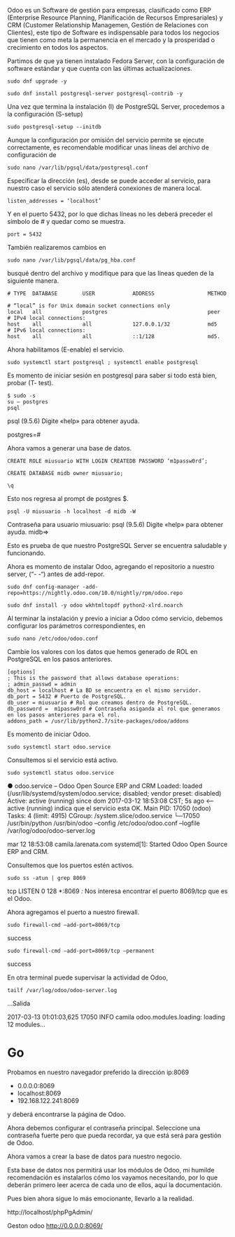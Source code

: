 
Odoo es un Software de gestión para empresas, clasificado como ERP (Enterprise Resource Planning, Planificación de Recursos Empresariales) y CRM (Customer Relationship Managemen, Gestión de Relaciones con Clientes), este tipo de Software es indispensable para todos los negocios que tienen como meta la permanencia en el mercado y la prosperidad o crecimiento en todos los aspectos.

Partimos de que ya tienen instalado Fedora Server, con la configuración de software estándar y que cuenta con las últimas actualizaciones.

```
sudo dnf upgrade -y
```

```
sudo dnf install postgresql-server postgresql-contrib -y
```

Una vez que termina la instalación (I) de PostgreSQL Server, procedemos a la configuración (S-setup)

```
sudo postgresql-setup --initdb
```

Aunque la configuración por omisión del servicio permite se ejecute correctamente, es recomendable modificar unas líneas del archivo de configuración de 

```
sudo nano /var/lib/pgsql/data/postgresql.conf
```


Especificar la dirección (es), desde se puede acceder al servicio, para nuestro caso el servicio sólo atenderá conexiones de manera local.

```
listen_addresses = ‘localhost’
```

Y en el puerto 5432, por lo que dichas líneas no les deberá preceder el símbolo de # y quedar como se muestra.

```
port = 5432
```

También realizaremos cambios en 

```
sudo nano /var/lib/pgsql/data/pg_hba.conf
```

busqué dentro del archivo y modifique para que las líneas queden de la siguiente manera.

```
# TYPE  DATABASE        USER            ADDRESS                 METHOD

# “local” is for Unix domain socket connections only
local   all             postgres                                peer
# IPv4 local connections:
host    all             all             127.0.0.1/32            md5
# IPv6 local connections:
host    all             all             ::1/128                 md5.
```

Ahora habilitamos (E-enable) el servicio.

```
sudo systemctl start postgresql ; systemctl enable postgresql
```

Es momento de iniciar sesión en postgresql para saber si todo está bien, probar (T- test).

```
$ sudo -s
su – postgres
psql
```

psql (9.5.6)
Digite «help» para obtener ayuda.

postgres=#

Ahora vamos a generar una base de datos.

```
CREATE ROLE miusuario WITH LOGIN CREATEDB PASSWORD ‘m1passw0rd’;

CREATE DATABASE midb owner miusuario;

\q

```


Esto nos regresa al prompt de postgres $.
```
psql -U miusuario -h localhost -d midb -W
```

Contraseña para usuario miusuario:
psql (9.5.6)
Digite «help» para obtener ayuda.
midb=>

Esto es prueba de que nuestro PostgreSQL Server se encuentra saludable y funcionando.

Ahora es momento de instalar Odoo, agregando el repositorio a nuestro server, (“- -“) antes de add-repor.


```
sudo dnf config-manager -add-repo=https://nightly.odoo.com/10.0/nightly/rpm/odoo.repo

sudo dnf install -y odoo wkhtmltopdf python2-xlrd.noarch
```


Al terminar la instalación y previo a iniciar a Odoo cómo servicio, debemos configurar los parámetros correspondientes, en 

```
sudo nano /etc/odoo/odoo.conf
``` 

Cambie los valores con los datos que hemos generado de ROL en PostgreSQL en los pasos anteriores.

```
[options]
; This is the password that allows database operations:
; admin_passwd = admin
db_host = localhost # La BD se encuentra en el mismo servidor.
db_port = 5432 # Puerto de PostgreSQL.
db_user = miusuario # Rol que creamos dentro de PostgreSQL.
db_password =  m1passw0rd # Contraseña asiganda al rol que generamos en los pasos anteriores para el rol.
addons_path = /usr/lib/python2.7/site-packages/odoo/addons
```


Es momento de iniciar Odoo.


```
sudo systemctl start odoo.service
```


Consultemos si el servicio está activo.

```
sudo systemctl status odoo.service
```

● odoo.service – Odoo Open Source ERP and CRM
Loaded: loaded (/usr/lib/systemd/system/odoo.service; disabled; vendor preset: disabled)
Active: active (running) since dom 2017-03-12 18:53:08 CST; 5s ago <– active (running) indica que el servicio esta OK.
Main PID: 17050 (odoo)
Tasks: 4 (limit: 4915)
CGroup: /system.slice/odoo.service
└─17050 /usr/bin/python /usr/bin/odoo –config /etc/odoo/odoo.conf –logfile /var/log/odoo/odoo-server.log

mar 12 18:53:08 camila.larenata.com systemd[1]: Started Odoo Open Source ERP and CRM.

Consultemos que los puertos estén activos.

```
sudo ss -atun | grep 8069
```


tcp    LISTEN     0      128       *:8069                  *:*
Nos interesa encontrar el puerto  8069/tcp que es el Odoo.

Ahora agregamos el puerto a nuestro firewall.

```
sudo firewall-cmd –add-port=8069/tcp
```
success

```
sudo firewall-cmd –add-port=8069/tcp –permanent
```
success

En otra terminal puede supervisar la actividad de Odoo,

```
tailf /var/log/odoo/odoo-server.log
```

…Salida

2017-03-13 01:01:03,625 17050 INFO camila odoo.modules.loading: loading 12 modules…

# Go
Probamos en nuestro navegador preferido la dirección ip:8069 
* 0.0.0.0:8069
* localhost:8069
* 192.168.122.241:8069

y deberá encontrarse la página de Odoo.

Ahora debemos configurar el contraseña principal. Seleccione una contraseña fuerte pero que pueda recordar, ya que está será para gestión de Odoo.

Ahora vamos a crear la base de datos para nuestro negocio.

Esta base de datos nos permitirá usar los módulos de Odoo, mi humilde recomendación es instalarlos cómo los vayamos necesitando, por lo que deberán primero leer acerca de cada uno de ellos, aquí la documentación.

Pues bien ahora sigue lo más emocionante, llevarlo a la realidad.

http://localhost/phpPgAdmin/

Geston odoo
http://0.0.0.0:8069/

